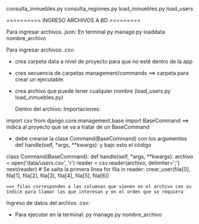 consulta_inmuebles.py
consulta_regiones.py
load_inmuebles.py
load_users

==========  INGRESO ARCHIVOS A BD   =========

Para ingresar archivos .json:
    En terminal py manage.py loaddata nombre_archivo


Para ingresar archivos .csv:
- crea carpeta data a nivel de proyecto para que no esté dentro de la app
- crea secuencia de carpetas management/commands ==> carpeta para crear un ejecutable. 
- crea archivo que puede tener cualquier nombre (load_users.py load_inmuebles.py)

    Dentro del archivo:
    Importaciones:

import csv
from django.core.management.base import BaseCommand  ==> indica al proyecto que se va a tratar de un BaseCommand

- debe crearse la clase Command(BaseCommand) con los argumentos def handle(self, *args, **kwargs): y bajo esto el código

class Command(BaseCommand):
    def handle(self, *args, **kwargs):
        archivo = open('data/users.csv', 'r')
        reader = csv.reader(archivo, delimiter=';')
        next(reader) # Se salta la primera linea
        for fila in reader:
            crear_user(fila[0], fila[1], fila[2], fila[3], fila[4], fila[5], fila[6])

    ==> filas corresponden a las columnas que vienen en el archivo con su índice para llamar las que interesan y en el orden que se requiera

Ingreso de datos del archivo .csv:
- Para ejecutar en la terminal:
    py manage.py nombre_archivo

